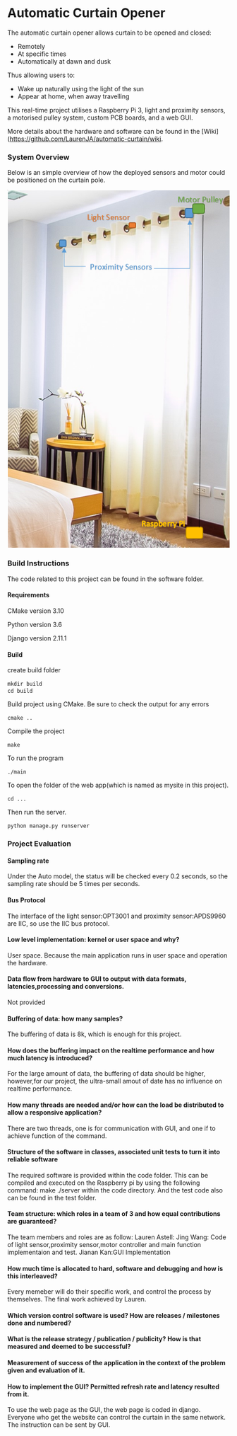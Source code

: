 # Automatic Curtain Opener

The automatic curtain opener allows curtain to be opened and closed: 
* Remotely 
* At specific times 
* Automatically at dawn and dusk 

Thus allowing users to:
* Wake up naturally using the light of the sun 
* Appear at home, when away travelling

This real-time project utilises a Raspberry Pi 3, light and proximity sensors, a motorised pulley system, custom PCB boards, and a web GUI. 

More details about the hardware and software can be found in the [Wiki](https://github.com/LaurenJA/automatic-curtain/wiki.

### System Overview 

Below is an simple overview of how the deployed sensors and motor could be positioned on the curtain pole. 

![alt tag](image/system-overview.png)

### Build Instructions 

The code related to this project can be found in the software folder.

#### Requirements 
CMake version 3.10 

Python version 3.6

Django version 2.11.1

#### Build 
create build folder 
```
mkdir build 
cd build 
```

Build project using CMake. Be sure to check the output for any errors 
```
cmake .. 
```

Compile the project 
``` 
make
```

To run the program
``` 
./main 
```

To open the folder of the web app(which is named as mysite in this project).
```
cd ...
```

Then run the server.
```
python manage.py runserver
```

### Project Evaluation

#### Sampling rate
Under the Auto model, the status will be checked every 0.2 seconds, so the sampling rate should be 5 times per seconds.
#### Bus Protocol
The interface of the light sensor:OPT3001 and proximity sensor:APDS9960 are IIC, so use the IIC bus protocol.
#### Low level implementation: kernel or user space and why?
User space. Because the main application runs in user space and operation the hardware.
#### Data flow from hardware to GUI to output with data formats, latencies,processing and conversions.
Not provided
#### Buffering of data: how many samples?
The buffering of data is 8k, which is enough for this project.
#### How does the buffering impact on the realtime performance and how much latency is introduced?
For the large amount of data, the buffering of data should be higher, however,for our project, the ultra-small amout of date has no influence on realtime performance.
#### How many threads are needed and/or how can the load be distributed to allow a responsive application?
There are two threads, one is for communication with GUI, and one if to achieve function of the command.
#### Structure of the software in classes, associated unit tests to turn it into reliable software
The required software is provided within the code folder. This can be compiled and executed on the Raspberry pi by using the following command: make ./server within the code directory. And the test code also can be found in the test folder.
#### Team structure: which roles in a team of 3 and how equal contributions are guaranteed?
The team members and roles are as follow:
Lauren Astell:
Jing Wang: Code of light sensor,proximity sensor,motor controller and main function implementaion and test.
Jianan Kan:GUI Implementation
#### How much time is allocated to hard, software and debugging and how is this interleaved?
Every memeber will do their specific work, and control the process by themselves. The final work achieved by Lauren.
#### Which version control software is used? How are releases / milestones done and numbered?

#### What is the release strategy / publication / publicity? How is that measured and deemed to be successful?

####  Measurement of success of the application in the context of the problem given and evaluation of it.

#### How to implement the GUI? Permitted refresh rate and latency resulted from it.
To use the web page as the GUI, the web page is coded in django. Everyone who get the website can control the curtain in the same network. The instruction can be sent by GUI.
